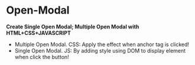 # Open-Modal
**Create Single Open Modal; Multiple Open Modal with HTML+CSS+JAVASCRIPT**

- Multiple Open Modal.
CSS: Apply the effect when anchor tag is clicked!
- Single Open Modal.
JS: By adding style using DOM to display element when click the button!
